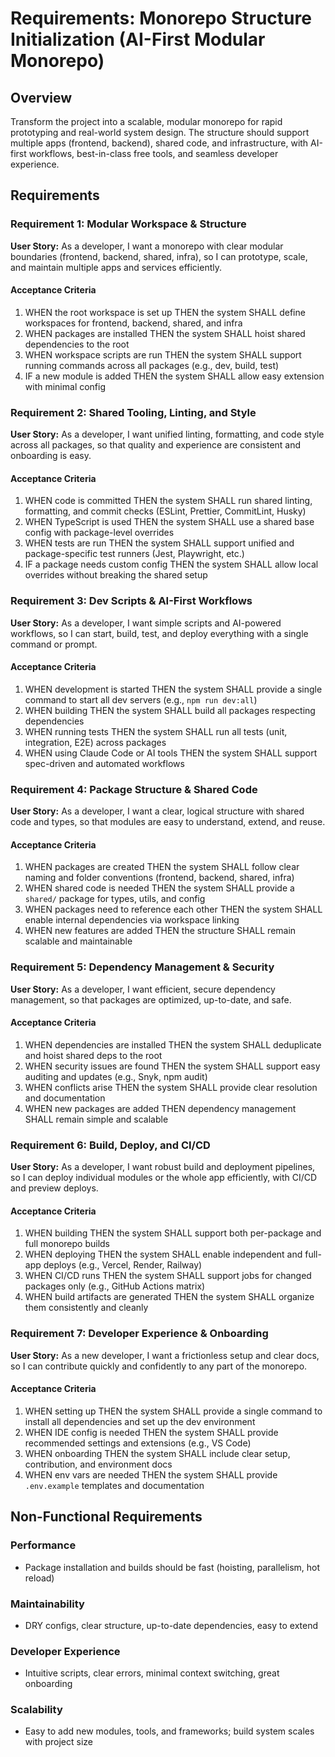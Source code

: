 
# Requirements: Monorepo Structure Initialization (AI-First Modular Monorepo)


## Overview
Transform the project into a scalable, modular monorepo for rapid prototyping and real-world system design. The structure should support multiple apps (frontend, backend), shared code, and infrastructure, with AI-first workflows, best-in-class free tools, and seamless developer experience.

## Requirements


### Requirement 1: Modular Workspace & Structure
**User Story:** As a developer, I want a monorepo with clear modular boundaries (frontend, backend, shared, infra), so I can prototype, scale, and maintain multiple apps and services efficiently.

#### Acceptance Criteria
1. WHEN the root workspace is set up THEN the system SHALL define workspaces for frontend, backend, shared, and infra
2. WHEN packages are installed THEN the system SHALL hoist shared dependencies to the root
3. WHEN workspace scripts are run THEN the system SHALL support running commands across all packages (e.g., dev, build, test)
4. IF a new module is added THEN the system SHALL allow easy extension with minimal config


### Requirement 2: Shared Tooling, Linting, and Style
**User Story:** As a developer, I want unified linting, formatting, and code style across all packages, so that quality and experience are consistent and onboarding is easy.

#### Acceptance Criteria
1. WHEN code is committed THEN the system SHALL run shared linting, formatting, and commit checks (ESLint, Prettier, CommitLint, Husky)
2. WHEN TypeScript is used THEN the system SHALL use a shared base config with package-level overrides
3. WHEN tests are run THEN the system SHALL support unified and package-specific test runners (Jest, Playwright, etc.)
4. IF a package needs custom config THEN the system SHALL allow local overrides without breaking the shared setup


### Requirement 3: Dev Scripts & AI-First Workflows
**User Story:** As a developer, I want simple scripts and AI-powered workflows, so I can start, build, test, and deploy everything with a single command or prompt.

#### Acceptance Criteria
1. WHEN development is started THEN the system SHALL provide a single command to start all dev servers (e.g., `npm run dev:all`)
2. WHEN building THEN the system SHALL build all packages respecting dependencies
3. WHEN running tests THEN the system SHALL run all tests (unit, integration, E2E) across packages
4. WHEN using Claude Code or AI tools THEN the system SHALL support spec-driven and automated workflows


### Requirement 4: Package Structure & Shared Code
**User Story:** As a developer, I want a clear, logical structure with shared code and types, so that modules are easy to understand, extend, and reuse.

#### Acceptance Criteria
1. WHEN packages are created THEN the system SHALL follow clear naming and folder conventions (frontend, backend, shared, infra)
2. WHEN shared code is needed THEN the system SHALL provide a `shared/` package for types, utils, and config
3. WHEN packages need to reference each other THEN the system SHALL enable internal dependencies via workspace linking
4. WHEN new features are added THEN the structure SHALL remain scalable and maintainable


### Requirement 5: Dependency Management & Security
**User Story:** As a developer, I want efficient, secure dependency management, so that packages are optimized, up-to-date, and safe.

#### Acceptance Criteria
1. WHEN dependencies are installed THEN the system SHALL deduplicate and hoist shared deps to the root
2. WHEN security issues are found THEN the system SHALL support easy auditing and updates (e.g., Snyk, npm audit)
3. WHEN conflicts arise THEN the system SHALL provide clear resolution and documentation
4. WHEN new packages are added THEN dependency management SHALL remain simple and scalable


### Requirement 6: Build, Deploy, and CI/CD
**User Story:** As a developer, I want robust build and deployment pipelines, so I can deploy individual modules or the whole app efficiently, with CI/CD and preview deploys.

#### Acceptance Criteria
1. WHEN building THEN the system SHALL support both per-package and full monorepo builds
2. WHEN deploying THEN the system SHALL enable independent and full-app deploys (e.g., Vercel, Render, Railway)
3. WHEN CI/CD runs THEN the system SHALL support jobs for changed packages only (e.g., GitHub Actions matrix)
4. WHEN build artifacts are generated THEN the system SHALL organize them consistently and cleanly


### Requirement 7: Developer Experience & Onboarding
**User Story:** As a new developer, I want a frictionless setup and clear docs, so I can contribute quickly and confidently to any part of the monorepo.

#### Acceptance Criteria
1. WHEN setting up THEN the system SHALL provide a single command to install all dependencies and set up the dev environment
2. WHEN IDE config is needed THEN the system SHALL provide recommended settings and extensions (e.g., VS Code)
3. WHEN onboarding THEN the system SHALL include clear setup, contribution, and environment docs
4. WHEN env vars are needed THEN the system SHALL provide `.env.example` templates and documentation

## Non-Functional Requirements

### Performance
- Package installation and builds should be fast (hoisting, parallelism, hot reload)

### Maintainability
- DRY configs, clear structure, up-to-date dependencies, easy to extend

### Developer Experience
- Intuitive scripts, clear errors, minimal context switching, great onboarding

### Scalability
- Easy to add new modules, tools, and frameworks; build system scales with project size